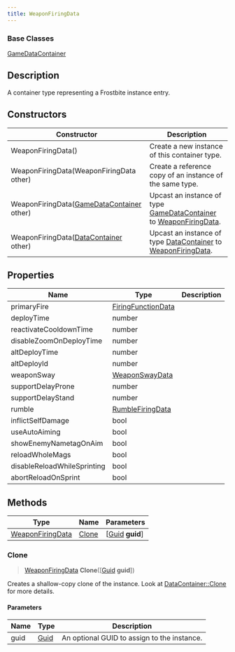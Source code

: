 ```yaml
---
title: WeaponFiringData
---
```

### Base Classes

[GameDataContainer](/vext/ref/fb/gamedatacontainer/)

## Description

A container type representing a Frostbite instance entry.

## Constructors

| Constructor                                                                 | Description                                                                                                             |
| --------------------------------------------------------------------------- | ----------------------------------------------------------------------------------------------------------------------- |
| WeaponFiringData()                                                          | Create a new instance of this container type.                                                                           |
| WeaponFiringData(WeaponFiringData other)                                    | Create a reference copy of an instance of the same type.                                                                |
| WeaponFiringData([GameDataContainer](/vext/ref/fb/gamedatacontainer/) other)              | Upcast an instance of type [GameDataContainer](/vext/ref/fb/gamedatacontainer/) to [WeaponFiringData](/vext/ref/fb/weaponfiringdata/).              |
| WeaponFiringData([DataContainer](/vext/ref/shared/class/datacontainer) other) | Upcast an instance of type [DataContainer](/vext/ref/shared/class/datacontainer) to [WeaponFiringData](/vext/ref/fb/weaponfiringdata/). |

## Properties

| Name                        | Type                                     | Description |
| --------------------------- | ---------------------------------------- | ----------- |
| primaryFire                 | [FiringFunctionData](/vext/ref/fb/firingfunctiondata/) |             |
| deployTime                  | number                                   |             |
| reactivateCooldownTime      | number                                   |             |
| disableZoomOnDeployTime     | number                                   |             |
| altDeployTime               | number                                   |             |
| altDeployId                 | number                                   |             |
| weaponSway                  | [WeaponSwayData](/vext/ref/fb/weaponswaydata/)         |             |
| supportDelayProne           | number                                   |             |
| supportDelayStand           | number                                   |             |
| rumble                      | [RumbleFiringData](/vext/ref/fb/rumblefiringdata/)     |             |
| inflictSelfDamage           | bool                                     |             |
| useAutoAiming               | bool                                     |             |
| showEnemyNametagOnAim       | bool                                     |             |
| reloadWholeMags             | bool                                     |             |
| disableReloadWhileSprinting | bool                                     |             |
| abortReloadOnSprint         | bool                                     |             |

## Methods

| Type                                 | Name            | Parameters                                     |
| ------------------------------------ | --------------- | ---------------------------------------------- |
| [WeaponFiringData](/vext/ref/fb/weaponfiringdata/) | [Clone](#clone) | \[[Guid](/vext/ref/shared/class/guid) **guid**\] |

### Clone

> [WeaponFiringData](/vext/ref/fb/weaponfiringdata/) **Clone**(\[[Guid](/vext/ref/shared/class/guid) **guid**\])

Creates a shallow-copy clone of the instance. Look at [DataContainer::Clone](/vext/ref/shared/class/datacontainer#clone) for more details.

#### Parameters

| Name | Type         | Description                                 |
| ---- | ------------ | ------------------------------------------- |
| guid | [Guid](/vext/ref/shared/class/guid/) | An optional GUID to assign to the instance. |
